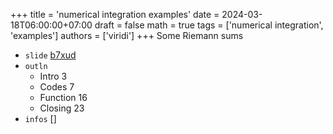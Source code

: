 +++
title = 'numerical integration examples'
date = 2024-03-18T06:00:00+07:00
draft = false
math = true
tags = ['numerical integration', 'examples']
authors = ['viridi']
+++
Some Riemann sums <!--more-->

+ `slide` [b7xud](https://osf.io/b7xud)
+ `outln`
  - Intro 3
  - Codes 7
  - Function 16
  - Closing 23
+ `infos` []
